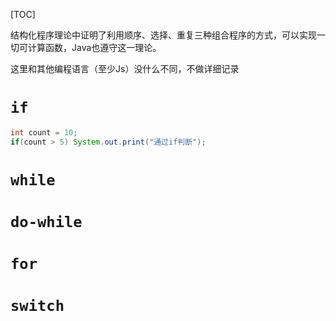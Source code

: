 [TOC]

结构化程序理论中证明了利用顺序、选择、重复三种组合程序的方式，可以实现一切可计算函数，Java也遵守这一理论。

这里和其他编程语言（至少Js）没什么不同，不做详细记录

# `if`
```java
int count = 10;
if(count > 5) System.out.print("通过if判断");
```

# `while`

# `do-while`

# `for`

# `switch`